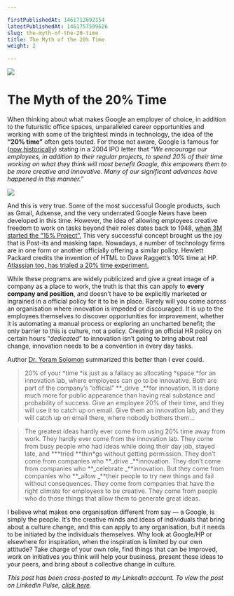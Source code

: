 ```yaml
---

firstPublishedAt: 1461712692154
latestPublishedAt: 1461757599626
slug: the-myth-of-the-20-time
title: The Myth of the 20% Time
weight: 2

---
```


![](https://cdn-images-1.medium.com/max/2560/1*IGcf3-pUacs3CgodfuwVzw.jpeg)

# The Myth of the 20% Time

When thinking about what makes Google an employer of choice, in addition to the futuristic office spaces, unparalleled career opportunities and working with some of the brightest minds in technology, the idea of the **“20% time”** often gets touted. For those not aware, Google is famous for ([now historically](http://www.hrzone.com/lead/culture/why-did-google-abandon-20-time-for-innovation)) stating in a 2004 IPO letter that _“We encourage our employees, in addition to their regular projects, to spend 20% of their time working on what they think will most benefit Google, this empowers them to be more creative and innovative. Many of our significant advances have happened in this manner.”_

![](https://cdn-images-1.medium.com/max/2048/1*2S8H45ONL6hdk8w5KH9x4A.jpeg)

And this is very true. Some of the most successful Google products, such as Gmail, Adsense, and the very underrated Google News have been developed in this time. However, the idea of allowing employees creative freedom to work on tasks beyond their roles dates back to 1948, [when 3M started the “15% Project”.](http://www.fastcodesign.com/1663137/how-3m-gave-everyone-days-off-and-created-an-innovation-dynamo) This very successful concept brought us the joy that is Post-its and masking tape. Nowadays, a number of technology firms are in one form or another officially offering a similar policy. Hewlett Packard credits the invention of HTML to Dave Raggett’s 10% time at HP. [Atlassian too, has trialed a 20% time experiment.](http://blogs.atlassian.com/2008/03/20_time_experiment/)

While these programs are widely publicized and give a great image of a company as a place to work, the truth is that this can apply to **every company and position**, and doesn’t have to be explicitly marketed or ingrained in a official policy for it to be in place. Rarely will you come across an organisation where innovation is impeded or discouraged. It is up to the employees themselves to discover opportunities for improvement, whether it is automating a manual process or exploring an uncharted benefit; the only barrier to this is culture, not a policy. Creating an official HR policy on certain hours “_dedicated_” to innovation isn’t going to bring about real change, innovation needs to be a convention in every day tasks.

Author [Dr. Yoram Solomon](http://www.inc.com/author/yoram-solomon) summarized this better than I ever could.

> 20% of your *time *is just as a fallacy as allocating *space *for an innovation lab, where employees can go to be innovative. Both are part of the company’s “official” **_drive _**for innovation. It is done much more for public appearance than having real substance and probability of success. Give an employee 20% of their time, and they will use it to catch up on email. Give them an innovation lab, and they will catch up on email there, where nobody bothers them…

> The greatest ideas hardly ever come from using 20% time away from work. They hardly ever come from the innovation lab. They come from busy people who had ideas while doing their day job, stayed late, and **\*tried **thin\*gs without getting permission. They don’t come from companies who **_drive _**innovation. They don’t come from companies who **_celebrate _**innovation. But they come from companies who **_allow _**their people to try new things and fail without consequences. They come from companies that have the right climate for employees to be creative. They come from people who do those things that allow them to generate great ideas.

I believe what makes one organisation different from say — a Google, is simply the people. It’s the creative minds and ideas of individuals that bring about a culture change, and this can apply to any organisation, but it needs to be initiated by the individuals themselves. Why look at Google/HP or elsewhere for inspiration, when the inspiration is limited by our own attitude? Take charge of your own role, find things that can be improved, work on initiatives you think will help your business, present these ideas to your peers, and bring about a collective change in culture.

_This post has been cross-posted to my LinkedIn account. To view the post on LinkedIn Pulse, [click here](http://www.linkedin.com/pulse/myth-20-time-dev-sharma?trk=pulse_spock-articles)._
